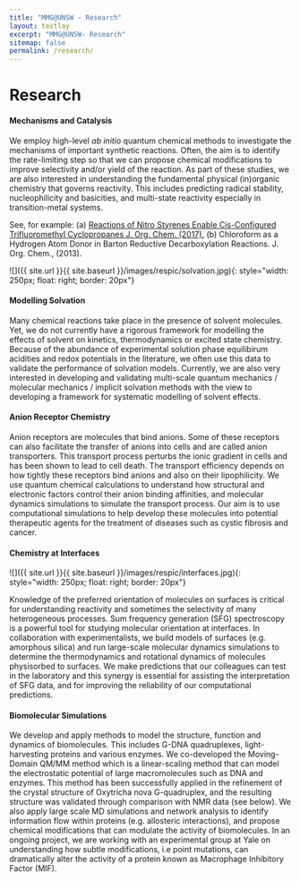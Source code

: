 ```yaml
---
title: "MMG@UNSW - Research"
layout: textlay
excerpt: "MMG@UNSW- Research"
sitemap: false
permalink: /research/
---
```


# Research

#### Mechanisms and Catalysis
We employ high-level *ab initio* quantum chemical methods to investigate the mechanisms of important synthetic reactions. Often, the aim is to identify the rate-limiting step so that we can propose chemical modifications to improve selectivity and/or yield of the reaction. As part of these studies, we are also interested in understanding the fundamental physical (in)organic chemistry that governs reactivity. This includes predicting radical stability, nucleophilicity and basicities, and multi-state reactivity especially in transition-metal systems. 

See, for example: (a) [Reactions of Nitro Styrenes Enable Cis-Configured Trifluoromethyl Cyclopropanes J. Org. Chem. (2017).](http://pubs.acs.org/doi/abs/10.1021/acs.joc.7b00951)
(b) Chloroform as a Hydrogen Atom Donor in Barton Reductive Decarboxylation Reactions. J. Org. Chem., (2013).

![]({{ site.url }}{{ site.baseurl }}/images/respic/solvation.jpg){: style="width: 250px; float: right; border: 20px"}

#### Modelling Solvation

Many chemical reactions take place in the presence of solvent molecules. Yet, we do not currently have a rigorous framework for modelling the effects of solvent on kinetics, thermodynamics or excited state chemistry. Because of the abundance of experimental solution phase equilibirum acidities and redox potentials in the literature, we often use this data to validate the performance of solvation models. Currently, we are also very interested in developing and validating multi-scale quantum mechanics / molecular mechanics / implicit solvation methods with the view to developing a framework for systematic modelling of solvent effects. 

#### Anion Receptor Chemistry
Anion receptors are molecules that bind anions. Some of these receptors can also facilitate the transfer of anions into cells and are called anion transporters. This transport process perturbs the ionic gradient in cells and has been shown to lead to cell death. The transport efficiency depends on how tightly these receptors bind anions and also on their lipophilicity. We use quantum chemical calculations to understand how structural and electronic factors control their anion binding affinities, and molecular dynamics simulations to simulate the transport process. Our aim is to use computational simulations to help develop these molecules into potential therapeutic agents for the treatment of diseases such as cystic fibrosis and cancer. 



#### Chemistry at Interfaces

![]({{ site.url }}{{ site.baseurl }}/images/respic/interfaces.jpg){: style="width: 250px; float: right; border: 20px"}

Knowledge of the preferred orientation of molecules on surfaces is critical for understanding reactivity and sometimes the selectivity of many heterogeneous processes. Sum frequency generation (SFG) spectroscopy is a powerful tool for studying molecular orientation at interfaces. In collaboration with experimentalists, we build models of surfaces (e.g. amorphous silica) and run large-scale molecular dynamics simulations to determine the thermodynamics and rotational dynamics of molecules physisorbed to surfaces. We make predictions that our colleagues can test in the laboratory and this synergy is essential for assisting the interpretation of SFG data, and for improving the reliability of our computational predictions.

#### Biomolecular Simulations
We develop and apply methods to model the structure, function and dynamics of biomolecules. This includes G-DNA quadruplexes, light-harvesting proteins and various enzymes. We co-developed the Moving-Domain QM/MM method which is a linear-scaling method that can model the electrostatic potential of large macromolecules such as DNA and enzymes. This method has been successfully applied in the refinement of the crystal structure of Oxytricha nova G-quadruplex, and the resulting structure was validated through comparison with NMR data (see below). We also apply large scale MD simulations and network analysis to identify information flow within proteins (e.g. allosteric interactions), and propose chemical modifications that can modulate the activity of biomolecules. In an ongoing project, we are working with an experimental group at Yale on understanding how subtle modifications, i.e point mutations, can dramatically alter the activity of a protein known as Macrophage Inhibitory Factor (MIF).

<br>

